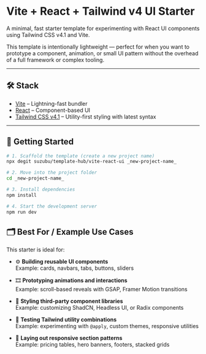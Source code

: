 # Vite + React + Tailwind v4 UI Starter

A minimal, fast starter template for experimenting with React UI components using Tailwind CSS v4.1 and Vite.

This template is intentionally lightweight — perfect for when you want to prototype a component, animation, or small UI pattern without the overhead of a full framework or complex tooling.

---

## 🛠️ Stack

- [Vite](https://vitejs.dev/) – Lightning-fast bundler
- [React](https://react.dev/) – Component-based UI
- [Tailwind CSS v4.1](https://tailwindcss.com/docs/installation) – Utility-first styling with latest syntax

---

## 🚀 Getting Started

```bash
# 1. Scaffold the template (create a new project name)
npx degit suzubu/template-hub/vite-react-ui _new-project-name_

# 2. Move into the project folder
cd _new-project-name_

# 3. Install dependencies
npm install

# 4. Start the development server
npm run dev
```

## 🗂️ Best For / Example Use Cases

This starter is ideal for:

- ⚙️ **Building reusable UI components**  
  Example: cards, navbars, tabs, buttons, sliders

- 🎞️ **Prototyping animations and interactions**  
  Example: scroll-based reveals with GSAP, Framer Motion transitions

- 🎨 **Styling third-party component libraries**  
  Example: customizing ShadCN, Headless UI, or Radix components

- 🧪 **Testing Tailwind utility combinations**  
  Example: experimenting with `@apply`, custom themes, responsive utilities

- 🧱 **Laying out responsive section patterns**  
  Example: pricing tables, hero banners, footers, stacked grids
